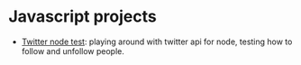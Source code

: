 # Javascript projects

* [Twitter node test](/twitter-node-test): playing around with twitter api for node, testing how to follow and unfollow people. 
